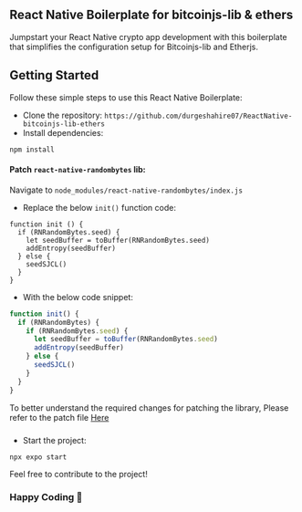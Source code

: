 ## React Native Boilerplate for bitcoinjs-lib & ethers

Jumpstart your React Native crypto app development with this boilerplate that simplifies the configuration setup for Bitcoinjs-lib and Etherjs.

## Getting Started

Follow these simple steps to use this React Native Boilerplate:

- Clone the repository: `https://github.com/durgeshahire07/ReactNative-bitcoinjs-lib-ethers`
- Install dependencies:

```
npm install
```
#### Patch `react-native-randombytes` lib:
Navigate to `node_modules/react-native-randombytes/index.js`

- Replace the below `init()` function code:
```
function init () {
  if (RNRandomBytes.seed) {
    let seedBuffer = toBuffer(RNRandomBytes.seed)
    addEntropy(seedBuffer)
  } else {
    seedSJCL()
  }
}
```
- With the below code snippet:


```javascript
function init() {
  if (RNRandomBytes) {
    if (RNRandomBytes.seed) {
      let seedBuffer = toBuffer(RNRandomBytes.seed)
      addEntropy(seedBuffer)
    } else {
      seedSJCL()
    }
  }
}
```
To better understand the required changes for patching the library, Please refer to the patch file [Here](https://github.com/durgeshahire07/ReactNative-bitcoinjs-lib-ethers/blob/master/patches/react-native-randombytes%2B3.6.1.patch) 

###
- Start the project:

```
npx expo start
```

Feel free to contribute to the project!


### Happy Coding 🚀
